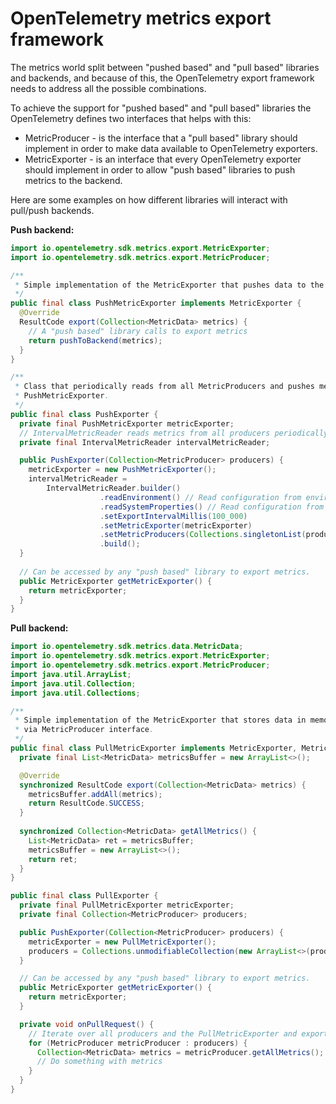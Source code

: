 # OpenTelemetry metrics export framework

The metrics world split between "pushed based" and "pull based" libraries and backends, and because
of this, the OpenTelemetry export framework needs to address all the possible combinations.

To achieve the support for "pushed based" and "pull based" libraries the OpenTelemetry defines two
interfaces that helps with this:
* MetricProducer - is the interface that a "pull based" library should implement in order to make
data available to OpenTelemetry exporters.
* MetricExporter - is an interface that every OpenTelemetry exporter should implement in order to
allow "push based" libraries to push metrics to the backend.

Here are some examples on how different libraries will interact with pull/push backends.

**Push backend:**

```java
import io.opentelemetry.sdk.metrics.export.MetricExporter;
import io.opentelemetry.sdk.metrics.export.MetricProducer;

/**
 * Simple implementation of the MetricExporter that pushes data to the backend.
 */
public final class PushMetricExporter implements MetricExporter {  
  @Override
  ResultCode export(Collection<MetricData> metrics) {
    // A "push based" library calls to export metrics
    return pushToBackend(metrics);
  }
}

/**
 * Class that periodically reads from all MetricProducers and pushes metrics using the
 * PushMetricExporter.
 */
public final class PushExporter {
  private final PushMetricExporter metricExporter;
  // IntervalMetricReader reads metrics from all producers periodically.
  private final IntervalMetricReader intervalMetricReader;

  public PushExporter(Collection<MetricProducer> producers) {
    metricExporter = new PushMetricExporter();
    intervalMetricReader =
        IntervalMetricReader.builder()
                    .readEnvironment() // Read configuration from environment variables
                    .readSystemProperties() // Read configuration from system properties
                    .setExportIntervalMillis(100_000) 
                    .setMetricExporter(metricExporter)
                    .setMetricProducers(Collections.singletonList(producers))
                    .build();
  }
  
  // Can be accessed by any "push based" library to export metrics.
  public MetricExporter getMetricExporter() {
    return metricExporter;
  }
}
```

**Pull backend:**

```java
import io.opentelemetry.sdk.metrics.data.MetricData;
import io.opentelemetry.sdk.metrics.export.MetricExporter;
import io.opentelemetry.sdk.metrics.export.MetricProducer;
import java.util.ArrayList;
import java.util.Collection;
import java.util.Collections;

/**
 * Simple implementation of the MetricExporter that stores data in memory and makes them available
 * via MetricProducer interface.
 */
public final class PullMetricExporter implements MetricExporter, MetricProducer {
  private final List<MetricData> metricsBuffer = new ArrayList<>();

  @Override
  synchronized ResultCode export(Collection<MetricData> metrics) {
    metricsBuffer.addAll(metrics);
    return ResultCode.SUCCESS;
  }
  
  synchronized Collection<MetricData> getAllMetrics() {
    List<MetricData> ret = metricsBuffer;
    metricsBuffer = new ArrayList<>();
    return ret;
  }
}

public final class PullExporter {
  private final PullMetricExporter metricExporter;
  private final Collection<MetricProducer> producers;

  public PushExporter(Collection<MetricProducer> producers) {
    metricExporter = new PullMetricExporter();
    producers = Collections.unmodifiableCollection(new ArrayList<>(producers));
  }

  // Can be accessed by any "push based" library to export metrics.
  public MetricExporter getMetricExporter() {
    return metricExporter;
  }

  private void onPullRequest() {
    // Iterate over all producers and the PullMetricExporter and export all metrics.
    for (MetricProducer metricProducer : producers) {
      Collection<MetricData> metrics = metricProducer.getAllMetrics();
      // Do something with metrics
    }
  }
}
```
